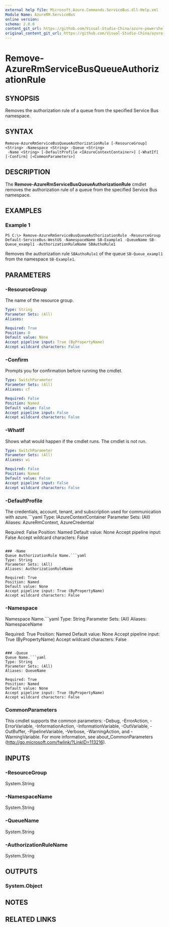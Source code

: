```yaml
---
external help file: Microsoft.Azure.Commands.ServiceBus.dll-Help.xml
Module Name: AzureRM.ServiceBus
online version:
schema: 2.0.0
content_git_url: https://github.com/Visual-Studio-China/azure-powershell/blob/preview/src/ResourceManager/ServiceBus/Commands.ServiceBus/help/Remove-AzureRmServiceBusQueueAuthorizationRule.md
original_content_git_url: https://github.com/Visual-Studio-China/azure-powershell/blob/preview/src/ResourceManager/ServiceBus/Commands.ServiceBus/help/Remove-AzureRmServiceBusQueueAuthorizationRule.md
---
```


# Remove-AzureRmServiceBusQueueAuthorizationRule

## SYNOPSIS
Removes the authorization rule of a queue from the specified Service Bus namespace.

## SYNTAX

```
Remove-AzureRmServiceBusQueueAuthorizationRule [-ResourceGroup] <String> -Namespace <String> -Queue <String>
 -Name <String> [-DefaultProfile <IAzureContextContainer>] [-WhatIf] [-Confirm] [<CommonParameters>]
```

## DESCRIPTION
The **Remove-AzureRmServiceBusQueueAuthorizationRule** cmdlet removes the authorization rule of a queue from the specified Service Bus namespace.

## EXAMPLES

### Example 1
```
PS C:\> Remove-AzureRmServiceBusQueueAuthorizationRule -ResourceGroup Default-ServiceBus-WestUS -NamespaceName SB-Example1 -QueueName SB-Queue_exampl1 -AuthorizationRuleName SBAuthoRule1
```

Removes the authorization rule `SBAuthoRule1` of the queue `SB-Queue_exampl1` from the namespace `SB-Example1`.

## PARAMETERS

### -ResourceGroup
The name of the resource group.

```yaml
Type: String
Parameter Sets: (All)
Aliases: 

Required: True
Position: 0
Default value: None
Accept pipeline input: True (ByPropertyName)
Accept wildcard characters: False
```

### -Confirm
Prompts you for confirmation before running the cmdlet.

```yaml
Type: SwitchParameter
Parameter Sets: (All)
Aliases: cf

Required: False
Position: Named
Default value: False
Accept pipeline input: False
Accept wildcard characters: False
```

### -WhatIf
Shows what would happen if the cmdlet runs.
The cmdlet is not run.

```yaml
Type: SwitchParameter
Parameter Sets: (All)
Aliases: wi

Required: False
Position: Named
Default value: False
Accept pipeline input: False
Accept wildcard characters: False
```

### -DefaultProfile
The credentials, account, tenant, and subscription used for communication with azure.```yaml
Type: IAzureContextContainer
Parameter Sets: (All)
Aliases: AzureRmContext, AzureCredential

Required: False
Position: Named
Default value: None
Accept pipeline input: False
Accept wildcard characters: False
```

### -Name
Queue AuthorizationRule Name.```yaml
Type: String
Parameter Sets: (All)
Aliases: AuthorizationRuleName

Required: True
Position: Named
Default value: None
Accept pipeline input: True (ByPropertyName)
Accept wildcard characters: False
```

### -Namespace
Namespace Name.```yaml
Type: String
Parameter Sets: (All)
Aliases: NamespaceName

Required: True
Position: Named
Default value: None
Accept pipeline input: True (ByPropertyName)
Accept wildcard characters: False
```

### -Queue
Queue Name.```yaml
Type: String
Parameter Sets: (All)
Aliases: QueueName

Required: True
Position: Named
Default value: None
Accept pipeline input: True (ByPropertyName)
Accept wildcard characters: False
```

### CommonParameters
This cmdlet supports the common parameters: -Debug, -ErrorAction, -ErrorVariable, -InformationAction, -InformationVariable, -OutVariable, -OutBuffer, -PipelineVariable, -Verbose, -WarningAction, and -WarningVariable. For more information, see about_CommonParameters (http://go.microsoft.com/fwlink/?LinkID=113216).

## INPUTS

### -ResourceGroup
 System.String

### -NamespaceName
 System.String

### -QueueName
 System.String

### -AuthorizationRuleName
 System.String

## OUTPUTS

### System.Object

## NOTES

## RELATED LINKS

